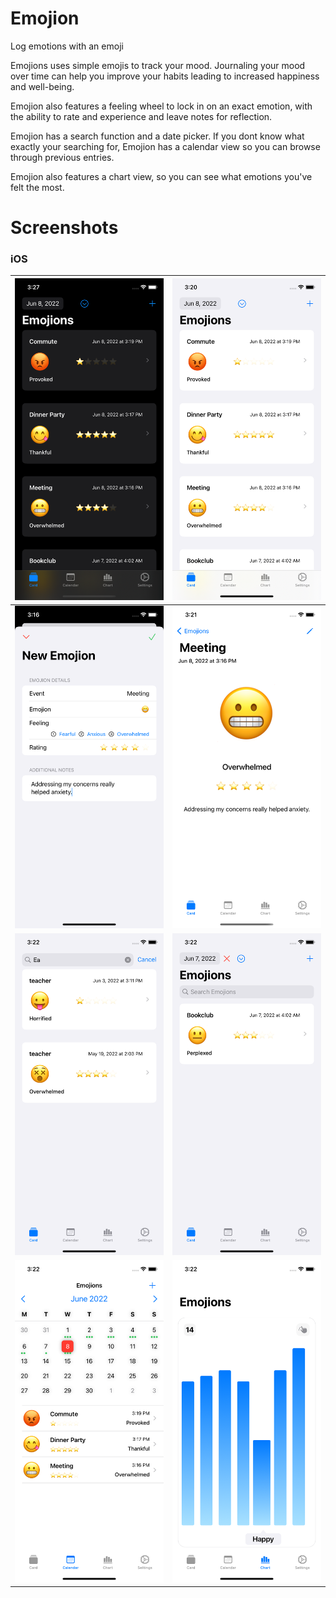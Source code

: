 # Emojion
Log emotions with an emoji

Emojions uses simple emojis to track your mood.
Journaling your mood over time can help you improve your habits leading to increased happiness and well-being.

Emojion also features a feeling wheel to lock in on an exact emotion, with the ability to rate and experience and leave notes for reflection.

Emojion has a search function and a date picker. If you dont know what exactly your searching for, Emojion has a calendar view so you can browse through previous entries.

Emojion also features a chart view, so you can see what emotions you've felt the most.

# Screenshots
### iOS
| ![](images/ios0.png)| ![](images/ios1.png)|
|---------------------|---------------------|
| ![](images/ios2.png)| ![](images/ios3.png)|
| ![](images/ios4.png)| ![](images/ios5.png)|
| ![](images/ios6.png)| ![](images/ios7.png)|
